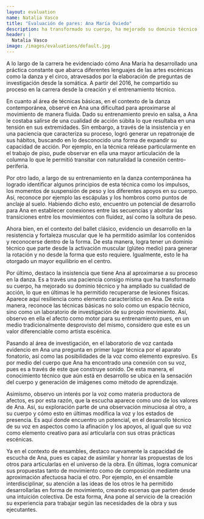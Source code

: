 ```yaml
---
layout: evaluation
name: Natalia Vasco
title: "Evaluación de pares: Ana María Oviedo"
description: ha transformado su cuerpo, ha mejorado su dominio técnico y ha ampliado su cualidad de acción.
header: |
  Natalia Vasco
image: /images/evaluations/default.jpg
---
```


A lo largo de la carrera he evidenciado cómo Ana María ha desarrollado una práctica constante que abarca diferentes lenguajes de las artes escénicas como la danza y el circo, atravesados por la elaboración de preguntas de investigación desde la somática. A partir del 2016, he compartido su proceso en la carrera desde la creación y el entrenamiento técnico.

En cuanto al área de técnicas básicas, en el contexto de la danza contemporánea, observé en Ana una dificultad para aproximarse al movimiento de manera fluida. Dado su entrenamiento previo en salsa, a Ana le costaba salirse de una cualidad de acción súbita lo que resultaba en una tensión en sus extremidades. Sin embargo, a través de la insistencia y en una paciencia que caracteriza su proceso, logró generar un repatronaje de sus hábitos, buscando en lo desconocido una forma de expandir su capacidad de acción. Por ejemplo, en la técnica reléase particularmente en el trabajo de piso, pude observar en ella una mayor articulación de la columna lo que le permitió transitar con naturalidad la conexión centro-periferia.

Por otro lado, a largo de su entrenamiento en la danza contemporánea ha logrado identificar algunos principios de esta técnica como  los impulsos, los momentos de suspensión de peso y los diferentes apoyos en su cuerpo. Así, reconoce por ejemplo las escápulas y los hombros como puntos de anclaje al suelo.
Habiendo dicho esto, encuentro un potencial de desarrollo para Ana en establecer conexiones entre las secuencias y abordar las transiciones entre los movimientos con fluidez, así como la soltura de peso.

Ahora bien, en el contexto del ballet clásico, evidencio un desarrollo en la resistencia y fortaleza muscular que le ha permitido asimilar los contenidos y reconocerse dentro de la forma. De esta manera, logra tener un dominio técnico  que parte desde la activación muscular (glúteo medio) para generar la rotación y no desde la forma que esto requiere. Igualmente, esto le ha otorgado un mayor equilibrio en el centro.

Por último, destaco la insistencia que tiene Ana al aproximarse a su proceso en la danza. Es a través una paciencia consigo misma que ha transformado su cuerpo, ha mejorado su dominio técnico y ha ampliado su cualidad de acción, lo que en últimas le ha permitido recuperarse de lesiones físicas. Aparece aquí resiliencia como elemento característico en Ana. De esta manera, reconoce las técnicas básicas no solo como un espacio técnico, sino como un laboratorio de investigación de su propio movimiento. Así, observo en ella el afecto como motor para su entrenamiento pues, en un medio tradicionalmente desprovisto del mismo, considero que este es un valor diferenciable como artista escénica.

Pasando al área de investigación, en el laboratorio de voz cantada evidencio en Ana una pregunta en primer lugar técnica por el aparato fonatorio, así como las posibilidades de la voz como elemento expresivo. Es por medio del cuerpo que Ana ha encontrado una conexión con su voz, pues es a través de este que construye sonido. De esta manera, el conocimiento técnico que aún está en desarrollo se ubica en la sensación del cuerpo y generación de imágenes como método de aprendizaje.

Asimismo, observo un interés por la voz como materia productora de afectos, es por esta razón, que la escucha aparece como uno de los valores de Ana. Así, su exploración parte de una observación minuciosa al otro, a su cuerpo y cómo esto en últimas modifica la voz y los estados de presencia.
Es aquí donde encuentro un potencial, en el desarrollo técnico de su voz en aspectos como la afinación y los apoyos, al igual que su voz como elemento creativo para así articularla con sus otras prácticas escénicas.

Ya en el contexto de ensambles, destaco nuevamente la capacidad de escucha de Ana, pues es capaz de asimilar y honrar las propuestas de los otros para articularlas en el universo de la obra. En últimas, logra comunicar sus propuestas tanto de movimiento como de composición mediante una aproximación afectuosa hacia el otro. Por ejemplo, en el ensamble interdisciplinar, su atención a las ideas de los otros le ha permitido desarrollarlas en forma de movimiento, creando escenas que parten desde una intuición colectiva. De esta forma, Ana pone al servicio de la creación su experiencia para trabajar según las necesidades de la obra y sus ejecutantes.
